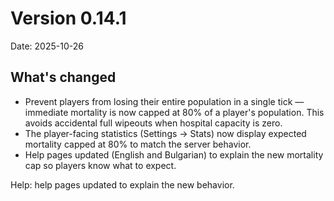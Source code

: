 # Version 0.14.1

Date: 2025-10-26

## What's changed

- Prevent players from losing their entire population in a single tick — immediate mortality is now capped at 80% of a player's population. This avoids accidental full wipeouts when hospital capacity is zero.
- The player-facing statistics (Settings → Stats) now display expected mortality capped at 80% to match the server behavior.
- Help pages updated (English and Bulgarian) to explain the new mortality cap so players know what to expect.

Help: help pages updated to explain the new behavior.
